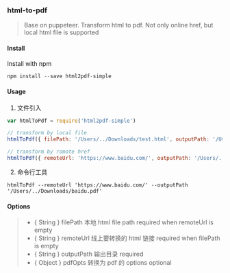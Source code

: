 
### html-to-pdf
> Base on puppeteer. Transform html to pdf. Not only online href, but local html file is supported


#### Install
Install with npm
```javascript
npm install --save html2pdf-simple
```

#### Usage

1. 文件引入
```javascript
var htmlToPdf = require('html2pdf-simple')

// transform by local file
htmlToPdf({ filePath: '/Users/../Downloads/test.html', outputPath: '/Users/../Downloads/test.pdf' })

// transform by romote href
htmlToPdf({ remoteUrl: 'https://www.baidu.com/', outputPath: '/Users/../Downloads/baidu.pdf' })
```

2. 命令行工具
```
htmlToPdf --remoteUrl 'https://www.baidu.com/' --outputPath '/Users/../Downloads/baidu.pdf'
```

#### Options
>    - { String } filePath 本地 html file path required when remoteUrl is empty
>    - { String } remoteUrl 线上要转换的 html 链接 required when filePath is empty
>    - { String } outputPath 输出目录 required
>    - { Object } pdfOpts 转换为 pdf 的 options optional
